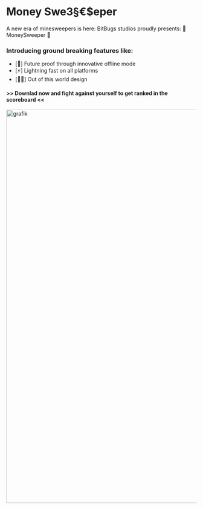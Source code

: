 # Money Swe3§€$eper

A new era of minesweepers is here:
BitBugs studios proudly presents: 💸 MoneySweeper 🤑

### Introducing ground breaking features like:
- [🔮] Future proof through innovative offline mode
- [⚡️] Lightning fast on all platforms
- [👨‍🎨] Out of this world design 


#### >> Downlad now and fight against yourself to get ranked in the scoreboard <<

<img width="1040" alt="grafik" src="https://github.com/user-attachments/assets/09d3ecc5-1e42-492a-8ce3-9c1e59808bae" />
